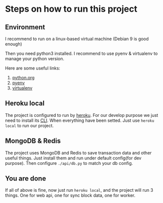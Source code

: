 # Steps on how to run this project

## Environment
I recommend to run on a linux-based virtual machine (Debian 9 is good enough)

Then you need python3 installed. I recommend to use pyenv & virtualenv to manage your python version.

Here are some useful links:

1. [python.org](https://www.python.org/downloads/)
2. [pyenv](https://github.com/pyenv/pyenv)
3. [virtualenv](https://github.com/pypa/virtualenv)

## Heroku local
The project is configured to run by [heroku](https://signup.heroku.com). For our develop purpose we just need to install its [CLI](https://devcenter.heroku.com/articles/heroku-cli).
When everything have been setted. Just use ``heroku local`` to run our project.

## MongoDB & Redis
The project uses MongoDB and Redis to save transaction data and other useful things. Just install them and run under default config(for dev purpose).
Then configure ``./api/db.py`` to match your db config.

## You are done
If all of above is fine, now just run ``heroku local``, and the project will run 3 things. One for web api, one for sync block data, one for worker.
